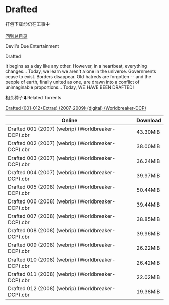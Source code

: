 # Drafted

打包下载📦仍在工事中

[回到总目录](/Catalogs.md)

Devil's Due Entertainment

Drafted

It begins as a day like any other. However, in a heartbeat, everything changes... Today, we learn we aren't alone in the universe. Governments cease to exist. Borders disappear. Old hatreds are forgotten -- and the people of earth, finally united as one, are drawn into a conflict of unimaginable proportions... Today, WE HAVE BEEN DRAFTED!





相关种子⬇Related Torrents

[Drafted (001-012+Extras) (2007-2009) (digital) (Worldbreaker-DCP)](https://github.com/alicewish/markdown/blob/master/torrent/Drafted--001-012-Extras---2007-2009---digital---Worldbreaker-DCP.md)

Online | Download
--- | ---
Drafted 001 (2007) (webrip) (Worldbreaker-DCP).cbr | 43.30MiB
Drafted 002 (2007) (webrip) (Worldbreaker-DCP).cbr | 38.00MiB
Drafted 003 (2007) (webrip) (Worldbreaker-DCP).cbr | 36.24MiB
Drafted 004 (2007) (webrip) (Worldbreaker-DCP).cbr | 39.97MiB
Drafted 005 (2008) (webrip) (Worldbreaker-DCP).cbr | 50.44MiB
Drafted 006 (2008) (webrip) (Worldbreaker-DCP).cbr | 39.44MiB
Drafted 007 (2008) (webrip) (Worldbreaker-DCP).cbr | 38.85MiB
Drafted 008 (2008) (webrip) (Worldbreaker-DCP).cbr | 39.96MiB
Drafted 009 (2008) (webrip) (Worldbreaker-DCP).cbr | 26.22MiB
Drafted 010 (2008) (webrip) (Worldbreaker-DCP).cbr | 26.42MiB
Drafted 011 (2008) (webrip) (Worldbreaker-DCP).cbr | 22.02MiB
Drafted 012 (2008) (webrip) (Worldbreaker-DCP).cbr | 19.38MiB